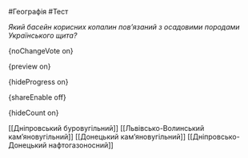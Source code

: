 #Географія #Тест

*Який басейн корисних копалин пов’язаний з осадовими породами Українського щита?*

{noChangeVote on}

{preview on}

{hideProgress on}

{shareEnable off}

{hideCount on}

[[Дніпровський буровугільний]]
[[Львівсько-Волинський кам’яновугільний]]
[[Донецький кам’яновугільний]]
[[Дніпровсько-Донецький нафтогазоносний]]
